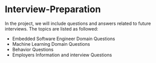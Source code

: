 # Interview-Preparation
In the project, we will include questions and answers related to future interviews. The topics are listed as followed:
 * Embedded Software Engineer Domain Questions
 * Machine Learning Domain Questions
 * Behavior Questions
 * Employers Information and interview Questions
